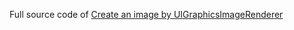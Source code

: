Full source code of [Create an image by UIGraphicsImageRenderer](https://swiftcodeshow.com/2021/04/25/create-image-uigraphicsimagerenderer.html)

